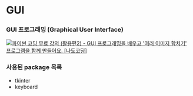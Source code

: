 # GUI

### GUI 프로그래밍 (Graphical User Interface)

[![파이썬 코딩 무료 강의 (활용편2) - GUI 프로그래밍을 배우고 '여러 이미지 합치기' 프로그램을 함께 만들어요. [나도코딩]](https://img.youtube.com/vi/bKPIcoou9N8/0.jpg)](https://www.youtube.com/watch?v=bKPIcoou9N8&t=1s&ab_channel=%EB%82%98%EB%8F%84%EC%BD%94%EB%94%A9)

### 사용된 package 목록

- tkinter
- keyboard